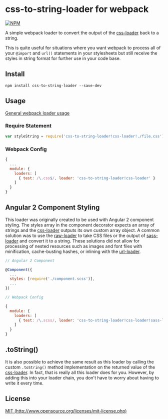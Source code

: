 # css-to-string-loader for webpack

[![NPM](https://nodei.co/npm/css-to-string-loader.png)](https://npmjs.org/package/css-to-string-loader)

A simple webpack loader to convert the output of the [css-loader](https://github.com/webpack/css-loader) back to a string.

This is quite useful for situations where you want webpack to process all of your `@import` and `url()` statements in your stylesheets but still receive the styles in string format for further use in your code base.


## Install

```
npm install css-to-string-loader --save-dev
```


## Usage

[General webpack loader usage](http://webpack.github.io/docs/using-loaders.html)

### Require Statement

``` javascript
var styleString = require('css-to-string-loader!css-loader!./file.css');
```

### Webpack Config
``` javascript
{
  ...
  module: {
    loaders: [
      { test: /\.css$/, loader: 'css-to-string-loader!css-loader' }
    ]
  }
}
```


## Angular 2 Component Styling

This loader was originally created to be used with Angular 2 component styling. The styles array in the component decorator expects an array of strings and the [css-loader](https://github.com/webpack/css-loader) outputs its own custom array object. A common solution was to use the [raw-loader](https://github.com/webpack/raw-loader) to take CSS files or the output of [sass-loader](https://github.com/jtangelder/sass-loader) and convert it to a string. These solutions did not allow for processing of nested resources such as images and font files with minification, cache-busting hashes, or inlining with the [url-loader](https://github.com/webpack/url-loader).

``` javascript
// Angular 2 Component

@Component({
  ...
  styles: [require('./component.scss')],
  ...
})

// Webpack Config

{
  module: {
    loaders: [
      { test: /\.scss/, loader: 'css-to-string-loader!css-loader!sass-loader'}
    ]
  }
}
```

## .toString()

It is also possible to achieve the same result as this loader by calling the custom `.toString()` method implementation on the returned value of the [css-loader](https://github.com/webpack/css-loader). In fact, that is really all this loader does for you. However, by adding this into your loader chain, you don't have to worry about having to write it every time.


## License

[MIT (http://www.opensource.org/licenses/mit-license.php)](http://www.opensource.org/licenses/mit-license.php)